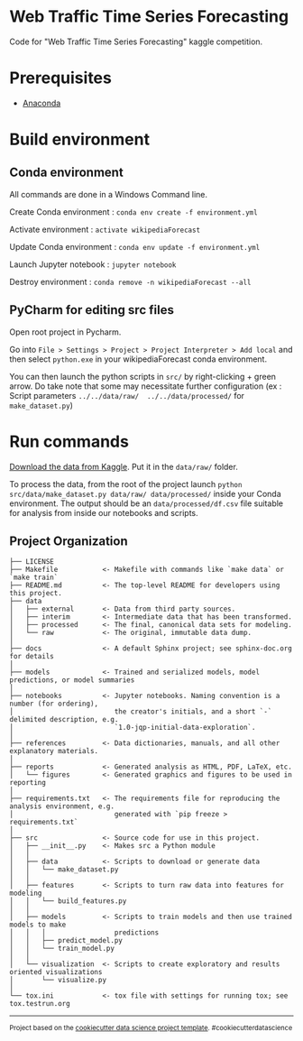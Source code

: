 Web Traffic Time Series Forecasting
==============================

Code for "Web Traffic Time Series Forecasting" kaggle competition.

# Prerequisites

* [Anaconda](https://www.continuum.io/anaconda-overview)

# Build environment

## Conda environment

All commands are done in a Windows Command line.

Create Conda environment : `conda env create -f environment.yml`

Activate environment : `activate wikipediaForecast`

Update Conda environment : `conda env update -f environment.yml`

Launch Jupyter notebook : `jupyter notebook`

Destroy environment : `conda remove -n wikipediaForecast --all`

## PyCharm for editing src files

Open root project in Pycharm. 

Go into `File > Settings > Project > Project Interpreter > Add local` and then select `python.exe` in your wikipediaForecast conda environment.

You can then launch the python scripts in `src/` by right-clicking + green arrow. 
Do take note that some may necessitate further configuration (ex : Script parameters `../../data/raw/  ../../data/processed/` for `make_dataset.py`)

# Run commands

[Download the data from Kaggle](https://www.kaggle.com/c/web-traffic-time-series-forecasting/data). Put it in the `data/raw/` folder.

To process the data, from the root of the project launch `python src/data/make_dataset.py data/raw/ data/processed/` inside your Conda environment. 
The output should be an `data/processed/df.csv` file suitable for analysis from inside our notebooks and scripts.

Project Organization
------------

    ├── LICENSE
    ├── Makefile           <- Makefile with commands like `make data` or `make train`
    ├── README.md          <- The top-level README for developers using this project.
    ├── data
    │   ├── external       <- Data from third party sources.
    │   ├── interim        <- Intermediate data that has been transformed.
    │   ├── processed      <- The final, canonical data sets for modeling.
    │   └── raw            <- The original, immutable data dump.
    │
    ├── docs               <- A default Sphinx project; see sphinx-doc.org for details
    │
    ├── models             <- Trained and serialized models, model predictions, or model summaries
    │
    ├── notebooks          <- Jupyter notebooks. Naming convention is a number (for ordering),
    │                         the creator's initials, and a short `-` delimited description, e.g.
    │                         `1.0-jqp-initial-data-exploration`.
    │
    ├── references         <- Data dictionaries, manuals, and all other explanatory materials.
    │
    ├── reports            <- Generated analysis as HTML, PDF, LaTeX, etc.
    │   └── figures        <- Generated graphics and figures to be used in reporting
    │
    ├── requirements.txt   <- The requirements file for reproducing the analysis environment, e.g.
    │                         generated with `pip freeze > requirements.txt`
    │
    ├── src                <- Source code for use in this project.
    │   ├── __init__.py    <- Makes src a Python module
    │   │
    │   ├── data           <- Scripts to download or generate data
    │   │   └── make_dataset.py
    │   │
    │   ├── features       <- Scripts to turn raw data into features for modeling
    │   │   └── build_features.py
    │   │
    │   ├── models         <- Scripts to train models and then use trained models to make
    │   │   │                 predictions
    │   │   ├── predict_model.py
    │   │   └── train_model.py
    │   │
    │   └── visualization  <- Scripts to create exploratory and results oriented visualizations
    │       └── visualize.py
    │
    └── tox.ini            <- tox file with settings for running tox; see tox.testrun.org


--------

<p><small>Project based on the <a target="_blank" href="https://drivendata.github.io/cookiecutter-data-science/">cookiecutter data science project template</a>. #cookiecutterdatascience</small></p>
